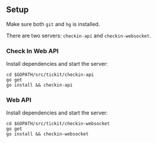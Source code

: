 ## Setup

Make sure both `git` and `hg` is installed.

There are two servers: `checkin-api` and `checkin-websocket`.

### Check In Web API

Install dependencies and start the server:

    cd $GOPATH/src/tickit/checkin-api
    go get
    go install && checkin-api


### Web API

Install dependencies and start the server:

    cd $GOPATH/src/tickit/checkin-websocket
    go get
    go install && checkin-websocket


